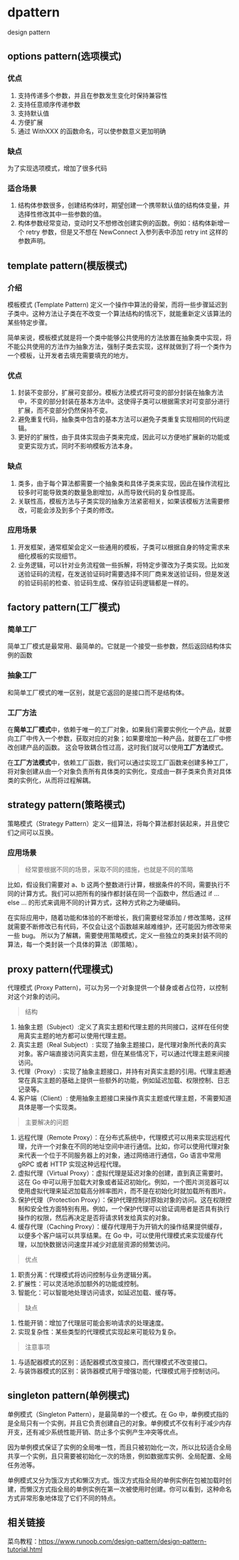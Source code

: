# dpattern
design pattern

## options pattern(选项模式)
### 优点
1. 支持传递多个参数，并且在参数发生变化时保持兼容性
2. 支持任意顺序传递参数
3. 支持默认值
4. 方便扩展
5. 通过 WithXXX 的函数命名，可以使参数意义更加明确

### 缺点
为了实现选项模式，增加了很多代码

### 适合场景
1. 结构体参数很多，创建结构体时，期望创建一个携带默认值的结构体变量，并选择性修改其中一些参数的值。
2. 构体参数经常变动，变动时又不想修改创建实例的函数。例如：结构体新增一个 retry 参数，但是又不想在 NewConnect 入参列表中添加 retry int 这样的参数声明。

## template pattern(模版模式)
### 介绍
模板模式 (Template Pattern) 定义一个操作中算法的骨架，而将一些步骤延迟到子类中。这种方法让子类在不改变一个算法结构的情况下，就能重新定义该算法的某些特定步骤。

简单来说，模板模式就是将一个类中能够公共使用的方法放置在抽象类中实现，将不能公共使用的方法作为抽象方法，强制子类去实现，这样就做到了将一个类作为一个模板，让开发者去填充需要填充的地方。

### 优点
1. 封装不变部分，扩展可变部分。模板方法模式将可变的部分封装在抽象方法中，不变的部分封装在基本方法中。这使得子类可以根据需求对可变部分进行扩展，而不变部分仍然保持不变。
2. 避免重复代码，抽象类中包含的基本方法可以避免子类重复实现相同的代码逻辑。
3. 更好的扩展性，由于具体实现由子类来完成，因此可以方便地扩展新的功能或变更实现方式，同时不影响模板方法本身。

### 缺点
1. 类多，由于每个算法都需要一个抽象类和具体子类来实现，因此在操作流程比较多时可能导致类的数量急剧增加，从而导致代码的复杂性提高。
2. 关联性高，模板方法与子类实现的抽象方法紧密相关，如果该模板方法需要修改，可能会涉及到多个子类的修改。

### 应用场景
1. 开发框架，通常框架会定义一些通用的模板，子类可以根据自身的特定需求来细化模板的实现细节。
2. 业务逻辑，可以针对业务流程做一些拆解，将特定步骤改为子类实现。比如发送验证码的流程，在发送验证码时需要选择不同厂商来发送验证码，但是发送的验证码前的检查、验证码生成、保存验证码逻辑都是一样的。

## factory pattern(工厂模式)
### 简单工厂
简单工厂模式是最常用、最简单的。它就是一个接受一些参数，然后返回结构体实例的函数

### 抽象工厂
和简单工厂模式的唯一区别，就是它返回的是接口而不是结构体。

### 工厂方法
在**简单工厂模式**中，依赖于唯一的工厂对象，如果我们需要实例化一个产品，就要向工厂中传入一个参数，获取对应的对象；如果要增加一种产品，就要在工厂中修改创建产品的函数。
这会导致耦合性过高，这时我们就可以使用**工厂方法**模式。

在**工厂方法模式**中，依赖工厂函数，我们可以通过实现工厂函数来创建多种工厂，将对象创建从由一个对象负责所有具体类的实例化，变成由一群子类来负责对具体类的实例化，从而将过程解耦。

## strategy pattern(策略模式)
策略模式（Strategy Pattern）定义一组算法，将每个算法都封装起来，并且使它们之间可以互换。

### 应用场景
> 经常要根据不同的场景，采取不同的措施，也就是不同的策略

比如，假设我们需要对 a、b 这两个整数进行计算，根据条件的不同，需要执行不同的计算方式。我们可以把所有的操作都封装在同一个函数中，然后通过 if ... else ... 的形式来调用不同的计算方式，这种方式称之为硬编码。

在实际应用中，随着功能和体验的不断增长，我们需要经常添加 / 修改策略，这样就需要不断修改已有代码，不仅会让这个函数越来越难维护，还可能因为修改带来一些 bug。
所以为了解耦，需要使用策略模式，定义一些独立的类来封装不同的算法，每一个类封装一个具体的算法（即策略）。

## proxy pattern(代理模式)
代理模式 (Proxy Pattern)，可以为另一个对象提供一个替身或者占位符，以控制对这个对象的访问。

> 结构
1. 抽象主题（Subject）:定义了真实主题和代理主题的共同接口，这样在任何使用真实主题的地方都可以使用代理主题。
2. 真实主题（Real Subject）: 实现了抽象主题接口，是代理对象所代表的真实对象。客户端直接访问真实主题，但在某些情况下，可以通过代理主题来间接访问。
3. 代理（Proxy）: 实现了抽象主题接口，并持有对真实主题的引用。代理主题通常在真实主题的基础上提供一些额外的功能，例如延迟加载、权限控制、日志记录等。
4. 客户端（Client）: 使用抽象主题接口来操作真实主题或代理主题，不需要知道具体是哪一个实现类。

> 主要解决的问题
1. 远程代理（Remote Proxy）：在分布式系统中，代理模式可以用来实现远程代理，允许一个对象在不同的地址空间中进行通信。比如，你可以使用代理对象来代表一个位于不同服务器上的对象，通过网络进行通信，Go 语言中常用 gRPC 或者 HTTP 实现这种远程代理。
2. 虚拟代理（Virtual Proxy）：虚拟代理是延迟对象的创建，直到真正需要时。这在 Go 中可以用于加载大对象或者延迟初始化。例如，一个图片浏览器可以使用虚拟代理来延迟加载高分辨率图片，而不是在初始化时就加载所有图片。
3. 保护代理（Protection Proxy）：保护代理控制对原始对象的访问。这在权限控制和安全性方面特别有用。例如，一个保护代理可以验证调用者是否具有执行操作的权限，然后再决定是否将请求转发给真实的对象。
4. 缓存代理（Caching Proxy）：缓存代理用于为开销大的操作结果提供缓存，以便多个客户端可以共享结果。在 Go 中，可以使用代理模式来实现缓存代理，以加快数据访问速度并减少对底层资源的频繁访问。

> 优点
1. 职责分离：代理模式将访问控制与业务逻辑分离。
2. 扩展性：可以灵活地添加额外的功能或控制。
3. 智能化：可以智能地处理访问请求，如延迟加载、缓存等。

> 缺点
1. 性能开销：增加了代理层可能会影响请求的处理速度。
2. 实现复杂性：某些类型的代理模式实现起来可能较为复杂。

> 注意事项
1. 与适配器模式的区别：适配器模式改变接口，而代理模式不改变接口。
2. 与装饰器模式的区别：装饰器模式用于增强功能，代理模式用于控制访问。

## singleton pattern(单例模式)
单例模式（Singleton Pattern），是最简单的一个模式。在 Go 中，单例模式指的是全局只有一个实例，并且它负责创建自己的对象。单例模式不仅有利于减少内存开支，还有减少系统性能开销、防止多个实例产生冲突等优点。

因为单例模式保证了实例的全局唯一性，而且只被初始化一次，所以比较适合全局共享一个实例，且只需要被初始化一次的场景，例如数据库实例、全局配置、全局任务池等。

单例模式又分为饿汉方式和懒汉方式。饿汉方式指全局的单例实例在包被加载时创建，而懒汉方式指全局的单例实例在第一次被使用时创建。你可以看到，这种命名方式非常形象地体现了它们不同的特点。

## 相关链接
菜鸟教程：https://www.runoob.com/design-pattern/design-pattern-tutorial.html
